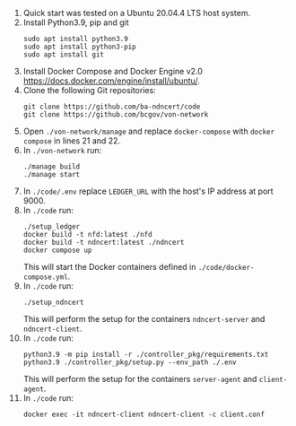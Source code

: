 1. Quick start was tested on a Ubuntu 20.04.4 LTS host system.
1. Install Python3.9, pip and git
    ```
    sudo apt install python3.9
    sudo apt install python3-pip
    sudo apt install git
    ```
1. Install Docker Compose and Docker Engine v2.0 https://docs.docker.com/engine/install/ubuntu/.
1. Clone the following Git repositories:
    ```
    git clone https://github.com/ba-ndncert/code
    git clone https://github.com/bcgov/von-network
    ```
1. Open `./von-network/manage` and replace `docker-compose` with `docker compose` in lines 21 and 22.
1. In `./von-network` run: 
    ```
    ./manage build
    ./manage start
    ```
1. In `./code/.env` replace `LEDGER_URL` with the host's IP address at port 9000.
1. In `./code` run:
    ```
    ./setup_ledger
    docker build -t nfd:latest ./nfd
    docker build -t ndncert:latest ./ndncert
    docker compose up
    ```
    This will start the Docker containers defined in `./code/docker-compose.yml`.
1.  In `./code` run:
    ```
    ./setup_ndncert
    ```
    This will perform the setup for the containers `ndncert-server` and `ndncert-client`.
1. In `./code` run:
    ```
    python3.9 -m pip install -r ./controller_pkg/requirements.txt
    python3.9 ./controller_pkg/setup.py --env_path ./.env
    ```
    This will perform the setup for the containers `server-agent` and `client-agent`.
1. In `./code` run:
    ```
    docker exec -it ndncert-client ndncert-client -c client.conf
    ```
